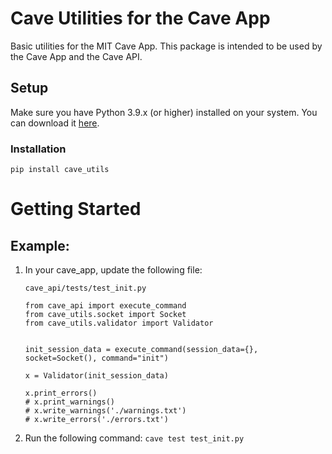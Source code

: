 Cave Utilities for the Cave App
==========
Basic utilities for the MIT Cave App. This package is intended to be used by the Cave App and the Cave API.

Setup
----------

Make sure you have Python 3.9.x (or higher) installed on your system. You can download it [here](https://www.python.org/downloads/).

### Installation

```
pip install cave_utils
```

# Getting Started
## Example:
1. In your cave_app, update the following file:

    `cave_api/tests/test_init.py`
    ```
    from cave_api import execute_command
    from cave_utils.socket import Socket
    from cave_utils.validator import Validator


    init_session_data = execute_command(session_data={}, socket=Socket(), command="init")

    x = Validator(init_session_data)

    x.print_errors()
    # x.print_warnings()
    # x.write_warnings('./warnings.txt')
    # x.write_errors('./errors.txt')
    ```

2. Run the following command:
    `cave test test_init.py`
